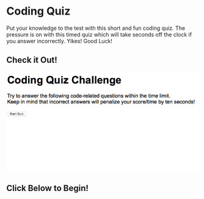 # Coding Quiz

Put your knowledge to the test with this short and fun coding quiz. The pressure is on with this timed quiz which will take seconds off the clock if you answer incorrectly. Yikes! Good Luck!

## Check it Out!

![](assets/codequiz.png)


## Click Below to Begin!